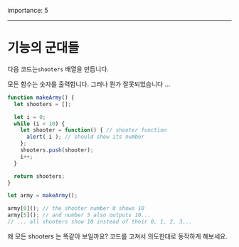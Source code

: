 importance: 5

---

# 기능의 군대들

다음 코드는`shooters` 배열을 만듭니다.

모든 함수는 숫자를 출력합니다. 그러나 뭔가 잘못되었습니다 ...

```js run
function makeArmy() {
  let shooters = [];

  let i = 0;
  while (i < 10) {
    let shooter = function() { // shooter function
      alert( i ); // should show its number
    };
    shooters.push(shooter);
    i++;
  }

  return shooters;
}

let army = makeArmy();

army[0](); // the shooter number 0 shows 10
army[5](); // and number 5 also outputs 10...
// ... all shooters show 10 instead of their 0, 1, 2, 3...
```

왜 모든 shooters 는 똑같아 보일까요? 코드를 고쳐서 의도한대로 동작하게 해보세요.
